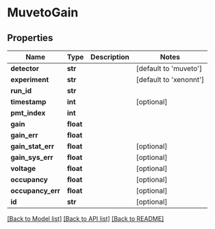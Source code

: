 # MuvetoGain

## Properties
Name | Type | Description | Notes
------------ | ------------- | ------------- | -------------
**detector** | **str** |  | [default to 'muveto']
**experiment** | **str** |  | [default to 'xenonnt']
**run_id** | **str** |  | 
**timestamp** | **int** |  | [optional] 
**pmt_index** | **int** |  | 
**gain** | **float** |  | 
**gain_err** | **float** |  | 
**gain_stat_err** | **float** |  | [optional] 
**gain_sys_err** | **float** |  | [optional] 
**voltage** | **float** |  | [optional] 
**occupancy** | **float** |  | [optional] 
**occupancy_err** | **float** |  | [optional] 
**id** | **str** |  | [optional] 

[[Back to Model list]](../README.md#documentation-for-models) [[Back to API list]](../README.md#documentation-for-api-endpoints) [[Back to README]](../README.md)


